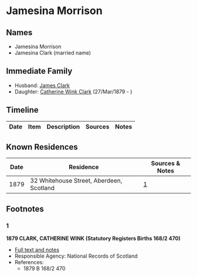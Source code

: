 ﻿---
layout: person
subject_key: i11801376
permalink: /people/i11801376
---

# Jamesina Morrison

## Names

* Jamesina Morrison
* Jamesina Clark (married name)

## Immediate Family

* Husband: [James Clark](./@29410614@-james-clark-b-d.md)
* Daughter: [Catherine Wink Clark](./@35162161@-catherine-wink-clark-b1879-3-27-d.md) (27/Mar/1879 - )

## Timeline

Date | Item | Description | Sources | Notes
---|---|---|---|---

## Known Residences

Date | Residence | Sources & Notes
---|---|---
1879 | 32 Whitehouse Street, Aberdeen, Scotland | [1](#1)

## Footnotes

### 1

**1879 CLARK, CATHERINE WINK (Statutory Registers Births 168/2 470)**

* [Full text and notes](../sources/@18147254@-1879-clark,-catherine-wink-statutory-registers-births-168-2-470-.md)
* Responsible Agency: National Records of Scotland
* References: 
  * 1879 B 168/2 470


